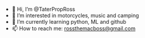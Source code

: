 - 👋 Hi, I’m @TaterPropRoss
- 👀 I’m interested in motorcycles, music and camping
- 🌱 I’m currently learning python, ML and github 
- 📫 How to reach me: rossthemacboss@gmail.com
